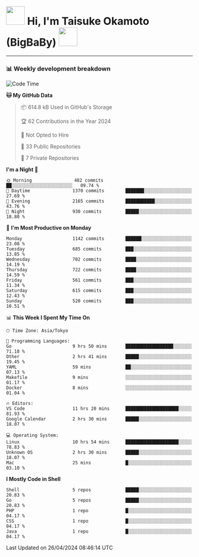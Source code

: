 <!-- Title -->
<h1>
    <img src="https://media.tenor.com/TlyRveJkgo4AAAAi/cloud-cloud-strife.gif" width="50"/> 
    Hi, I'm Taisuke Okamoto (BigBaBy) 
    <img src="https://media.tenor.com/TlyRveJkgo4AAAAi/cloud-cloud-strife.gif" width="50"/>
</h1>

---

<h3> 📊 Weekly development breakdown </h3>
<!-- waka-readme-stats -->

<!--START_SECTION:waka-->
![Code Time](http://img.shields.io/badge/Code%20Time-1%2C743%20hrs%2012%20mins-blue)

**🐱 My GitHub Data** 

> 📦 614.8 kB Used in GitHub's Storage 
 > 
> 🏆 62 Contributions in the Year 2024
 > 
> 🚫 Not Opted to Hire
 > 
> 📜 33 Public Repositories 
 > 
> 🔑 7 Private Repositories 
 > 
**I'm a Night 🦉** 

```text
🌞 Morning                482 commits         ██░░░░░░░░░░░░░░░░░░░░░░░   09.74 % 
🌆 Daytime                1370 commits        ███████░░░░░░░░░░░░░░░░░░   27.69 % 
🌃 Evening                2165 commits        ███████████░░░░░░░░░░░░░░   43.76 % 
🌙 Night                  930 commits         █████░░░░░░░░░░░░░░░░░░░░   18.80 % 
```
📅 **I'm Most Productive on Monday** 

```text
Monday                   1142 commits        ██████░░░░░░░░░░░░░░░░░░░   23.08 % 
Tuesday                  685 commits         ███░░░░░░░░░░░░░░░░░░░░░░   13.85 % 
Wednesday                702 commits         ████░░░░░░░░░░░░░░░░░░░░░   14.19 % 
Thursday                 722 commits         ████░░░░░░░░░░░░░░░░░░░░░   14.59 % 
Friday                   561 commits         ███░░░░░░░░░░░░░░░░░░░░░░   11.34 % 
Saturday                 615 commits         ███░░░░░░░░░░░░░░░░░░░░░░   12.43 % 
Sunday                   520 commits         ███░░░░░░░░░░░░░░░░░░░░░░   10.51 % 
```


📊 **This Week I Spent My Time On** 

```text
🕑︎ Time Zone: Asia/Tokyo

💬 Programming Languages: 
Go                       9 hrs 50 mins       ██████████████████░░░░░░░   71.18 % 
Other                    2 hrs 41 mins       █████░░░░░░░░░░░░░░░░░░░░   19.45 % 
YAML                     59 mins             ██░░░░░░░░░░░░░░░░░░░░░░░   07.13 % 
Makefile                 9 mins              ░░░░░░░░░░░░░░░░░░░░░░░░░   01.17 % 
Docker                   8 mins              ░░░░░░░░░░░░░░░░░░░░░░░░░   01.04 % 

🔥 Editors: 
VS Code                  11 hrs 20 mins      ████████████████████░░░░░   81.93 % 
Google Calendar          2 hrs 30 mins       █████░░░░░░░░░░░░░░░░░░░░   18.07 % 

💻 Operating System: 
Linux                    10 hrs 54 mins      ████████████████████░░░░░   78.83 % 
Unknown OS               2 hrs 30 mins       █████░░░░░░░░░░░░░░░░░░░░   18.07 % 
Mac                      25 mins             █░░░░░░░░░░░░░░░░░░░░░░░░   03.10 % 
```

**I Mostly Code in Shell** 

```text
Shell                    5 repos             █████░░░░░░░░░░░░░░░░░░░░   20.83 % 
Go                       5 repos             █████░░░░░░░░░░░░░░░░░░░░   20.83 % 
PHP                      1 repo              █░░░░░░░░░░░░░░░░░░░░░░░░   04.17 % 
CSS                      1 repo              █░░░░░░░░░░░░░░░░░░░░░░░░   04.17 % 
Java                     1 repo              █░░░░░░░░░░░░░░░░░░░░░░░░   04.17 % 
```




 Last Updated on 26/04/2024 08:46:14 UTC
<!--END_SECTION:waka-->
